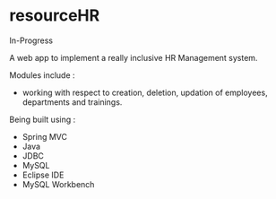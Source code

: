 # resourceHR

In-Progress

A web app to implement a really inclusive HR Management system.

Modules include :
  - working with respect to creation, deletion, updation of employees, departments and trainings.

Being built using :
  - Spring MVC
  - Java
  - JDBC
  - MySQL
  - Eclipse IDE
  - MySQL Workbench
